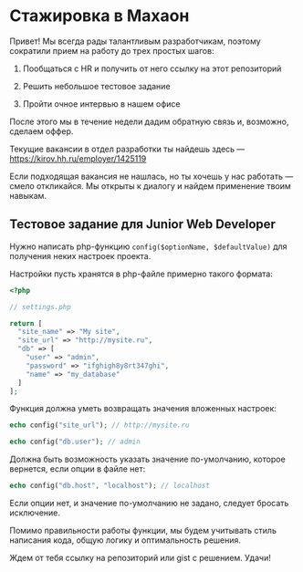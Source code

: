 # Стажировка в Махаон

Привет! Мы всегда рады талантливым разработчикам, поэтому сократили прием на работу до трех простых шагов:

1. Пообщаться с HR и получить от него ссылку на этот репозиторий

2. Решить небольшое тестовое задание

3. Пройти очное интервью в нашем офисе

После этого мы в течение недели дадим обратную связь и, возможно, сделаем оффер.

Текущие вакансии в отдел разработки ты найдешь здесь — https://kirov.hh.ru/employer/1425119

Если подходящая вакансия не нашлась, но ты хочешь у нас работать — смело откликайся. Мы открыты к диалогу и найдем применение твоим навыкам.

## Тестовое задание для Junior Web Developer

Нужно написать php-функцию `config($optionName, $defaultValue)` для получения неких настроек проекта.

Настройки пусть хранятся в php-файле примерно такого формата:

```php
<?php

// settings.php

return [
  "site_name" => "My site",
  "site_url" => "http://mysite.ru",
  "db" => [
    "user" => "admin",
    "password" => "ifghigh8y8rt347ghi",
    "name" => "my_database"
  ]
];
```

Функция должна уметь возвращать значения вложенных настроек:

```php
echo config("site_url"); // http://mysite.ru

echo config("db.user"); // admin
```

Должна быть возможность указать значение по-умолчанию, которое вернется, если опции в файле нет:

```php
echo config("db.host", "localhost"); // localhost
```

Если опции нет, и значение по-умолчанию не задано, следует бросать исключение.

Помимо правильности работы функции, мы будем учитывать стиль написания кода, общую логику и оптимальность решения.

Ждем от тебя ссылку на репозиторий или gist с решением. Удачи!
